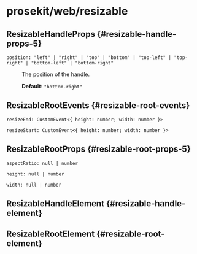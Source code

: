 # prosekit/web/resizable

## ResizableHandleProps {#resizable-handle-props-5}

<dl>

<dt>

`position: "left" | "right" | "top" | "bottom" | "top-left" | "top-right" | "bottom-left" | "bottom-right"`

</dt>

<dd>

The position of the handle.

**Default**: `"bottom-right"`

</dd>

</dl>

## ResizableRootEvents {#resizable-root-events}

<dl>

<dt>

`resizeEnd: CustomEvent<{ height: number; width: number }>`

</dt>

<dd>

</dd>

<dt>

`resizeStart: CustomEvent<{ height: number; width: number }>`

</dt>

<dd>

</dd>

</dl>

## ResizableRootProps {#resizable-root-props-5}

<dl>

<dt>

`aspectRatio: null | number`

</dt>

<dd>

</dd>

<dt>

`height: null | number`

</dt>

<dd>

</dd>

<dt>

`width: null | number`

</dt>

<dd>

</dd>

</dl>

## ResizableHandleElement {#resizable-handle-element}

<!-- Declaration kind 4194304 is not implemented (name: ResizableHandleElement) -->

## ResizableRootElement {#resizable-root-element}

<!-- Declaration kind 4194304 is not implemented (name: ResizableRootElement) -->
